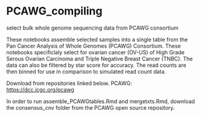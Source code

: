 # PCAWG_compiling
select bulk whole genome sequencing data from PCAWG consortium

These notebooks assemble selected samples into a single table from the Pan Cancer Analysis of Whole Genomes (PCAWG) Consortium.
These notebooks specificlaly select for ovarian cancer (OV-US) of High Grade Serous Ovarian Carcinoma and Triple Negative Breast Cancer (TNBC). The data can also be filtered by star score for accuracy. The read counts are then binned for use in comparison to simulated read count data.

Download from repositories linked below.
PCAWG: https://dcc.icgc.org/pcawg

In order to run assemble_PCAWGtables.Rmd and mergetxts.Rmd, download the consensus_cnv folder from the PCAWG open source repository. 
